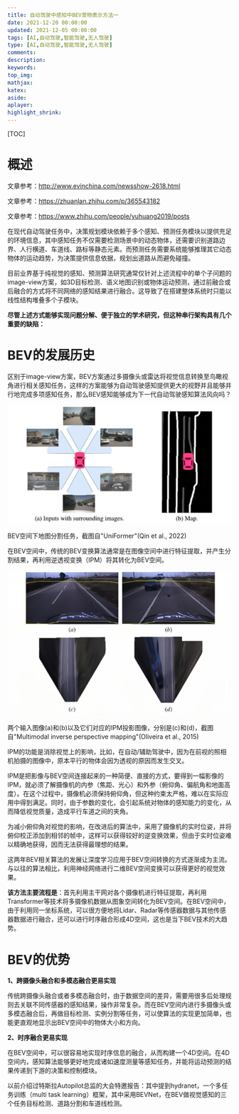 ```yaml
---
title: 自动驾驶中感知中BEV景物表示方法一
date: 2021-12-20 00:00:00
updated: 2021-12-05 00:00:00
tags: [AI,自动驾驶,智能驾驶,无人驾驶]
type: [AI,自动驾驶,智能驾驶,无人驾驶]
comments: 
description: 
keywords: 
top_img:
mathjax:
katex:
aside:
aplayer:
highlight_shrink:
---
```


[TOC]

# 概述

文章参考：http://www.evinchina.com/newsshow-2618.html

文章参考：https://zhuanlan.zhihu.com/p/365543182

文章参考：https://www.zhihu.com/people/yuhuang2019/posts



在现代自动驾驶任务中，决策规划模块依赖于多个感知、预测任务模块以提供充足的环境信息，其中感知任务不仅需要检测场景中的动态物体，还需要识别道路边界、人行横道、车道线、路标等静态元素。而预测任务需要系统能够推理其它动态物体的运动趋势，为决策提供信息依据，规划出道路从而避免碰撞。

目前业界基于纯视觉的感知、预测算法研究通常仅针对上述流程中的单个子问题的image-view方案，如3D目标检测、语义地图识别或物体运动预测，通过前融合或后融合的方式将不同网络的感知结果进行融合。这导致了在搭建整体系统时只能以线性结构堆叠多个子模块。

**尽管上述方式能够实现问题分解、便于独立的学术研究，但这种串行架构具有几个重要的缺陷：**





# **BEV的发展历史**

区别于image-view方案，BEV方案通过多摄像头或雷达将视觉信息转换至鸟瞰视角进行相关感知任务，这样的方案能够为自动驾驶感知提供更大的视野并且能够并行地完成多项感知任务，那么BEV感知能够成为下一代自动驾驶感知算法风向吗？

<img src="images/08.%E8%87%AA%E5%8A%A8%E9%A9%BE%E9%A9%B6%E4%B8%AD%E6%84%9F%E7%9F%A5%E4%B8%ADBEV%E6%99%AF%E7%89%A9%E8%A1%A8%E7%A4%BA%E6%96%B9%E6%B3%95%E4%B8%80/2022110310184904214.jpg" alt="img" style="zoom:50%;" />

BEV空间下地图分割任务，截图自"UniFormer"(Qin et al., 2022)

在BEV空间中，传统的BEV变换算法通常是在图像空间中进行特征提取，并产生分割结果，再利用逆透视变换（IPM）将其转化为BEV空间。

![img](images/08.%E8%87%AA%E5%8A%A8%E9%A9%BE%E9%A9%B6%E4%B8%AD%E6%84%9F%E7%9F%A5%E4%B8%ADBEV%E6%99%AF%E7%89%A9%E8%A1%A8%E7%A4%BA%E6%96%B9%E6%B3%95%E4%B8%80/2022110310191009617.jpg)

两个输入图像(a)和(b)以及它们对应的IPM投影图像，分别是(c)和(d)，截图自"Multimodal inverse perspective mapping"(Oliveira et al., 2015)

IPM的功能是消除视觉上的影响，比如，在自动/辅助驾驶中，因为在前视的照相机拍摄的图像中，原本平行的物体会因为透视的原因而发生交叉。

IPM是把影像与BEV空间连接起来的一种简便、直接的方式，要得到一幅影像的IPM，就必须了解摄像机的内参（焦距、光心）和外参（俯仰角、偏航角和地面高度）。在这个过程中，摄像机必须保持俯仰角，但这种约束太严格，难以在实际应用中得到满足。同时，由于参数的变化，会引起系统对物体的感知能力的变化，从而降低视觉质量，造成平行车道之间的夹角。

为减小俯仰角对视觉的影响，在改进后的算法中，采用了摄像机的实时位姿，并将俯仰校正添加到相邻的帧中，这样可以获得较好的逆变换效果，但由于实时位姿难以精确地获得，因而无法获得最理想的结果。

这两年BEV相关算法的发展让深度学习应用于BEV空间转换的方式逐渐成为主流。与以往的算法相比，利用神经网络进行二维BEV空间变换可以获得更好的视觉效果。

**该方法主要流程是**：首先利用主干网对各个摄像机进行特征提取，再利用Transformer等技术将多摄像机数据从图象空间转化为BEV空间。在BEV空间中，由于利用同一坐标系统，可以很方便地将Lidar、Radar等传感器数据与其他传感器数据进行融合，还可以进行时序融合形成4D空间，这也是当下BEV技术的大趋势。



# **BEV的优势**

**1、跨摄像头融合和多模态融合更易实现**

传统跨摄像头融合或者多模态融合时，由于数据空间的差异，需要用很多后处理规则去关联不同传感器的感知结果，操作非常复杂。而在BEV空间内进行多摄像头或多模态融合后，再做目标检测、实例分割等任务，可以使算法的实现更加简单，也能更直观地显示出BEV空间中的物体大小和方向。

**2、时序融合更易实现**

在BEV空间中，可以很容易地实现时序信息的融合，从而构建一个4D空间。在4D空间内，感知算法能够更好地完成诸如速度测量等感知任务，并能将运动预测的结果传递到下游的决策和控制模块。











以前介绍过特斯拉Autopilot总监的大会特邀报告：其中提到hydranet，一个多任务训练（multi task learning）框架，其中采用BEVNet，在BEV做视觉感知的三个任务目标检测、道路分割和车道线检测。



